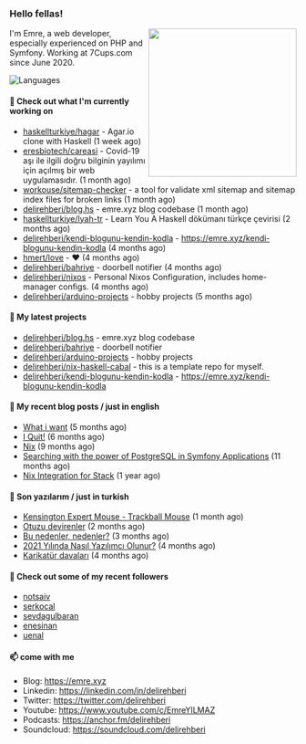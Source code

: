 <h3>Hello fellas!</h3>
 

<img align="right" src="https://media.giphy.com/media/ZE6HYckyroMWwSp11C/giphy-downsized.gif" width="260">

I'm Emre, a web developer, especially experienced on PHP and Symfony. Working at 7Cups.com since June 2020. 

![Languages](https://github-readme-stats.vercel.app/api/top-langs/?username=delirehberi&layout=compact)

#### 👷 Check out what I'm currently working on

- [haskellturkiye/hagar](https://github.com/haskellturkiye/hagar) - Agar.io clone with Haskell (1 week ago)
- [eresbiotech/careasi](https://github.com/eresbiotech/careasi) - Covid-19 aşı ile ilgili doğru bilginin yayılımı için açılmış bir web uygulamasıdır. (1 month ago)
- [workouse/sitemap-checker](https://github.com/workouse/sitemap-checker) - a tool for validate xml sitemap and sitemap index files for broken links (1 month ago)
- [delirehberi/blog.hs](https://github.com/delirehberi/blog.hs) - emre.xyz blog codebase  (1 month ago)
- [haskellturkiye/lyah-tr](https://github.com/haskellturkiye/lyah-tr) - Learn You A Haskell dökümanı türkçe çevirisi (2 months ago)
- [delirehberi/kendi-blogunu-kendin-kodla](https://github.com/delirehberi/kendi-blogunu-kendin-kodla) - https://emre.xyz/kendi-blogunu-kendin-kodla (4 months ago)
- [hmert/love](https://github.com/hmert/love) - :heart: (4 months ago)
- [delirehberi/bahriye](https://github.com/delirehberi/bahriye) - doorbell notifier (4 months ago)
- [delirehberi/nixos](https://github.com/delirehberi/nixos) - Personal Nixos Configuration, includes home-manager configs. (4 months ago)
- [delirehberi/arduino-projects](https://github.com/delirehberi/arduino-projects) - hobby projects (5 months ago)

#### 🌱 My latest projects

- [delirehberi/blog.hs](https://github.com/delirehberi/blog.hs) - emre.xyz blog codebase 
- [delirehberi/bahriye](https://github.com/delirehberi/bahriye) - doorbell notifier
- [delirehberi/arduino-projects](https://github.com/delirehberi/arduino-projects) - hobby projects
- [delirehberi/nix-haskell-cabal](https://github.com/delirehberi/nix-haskell-cabal) - this is a template repo for myself.
- [delirehberi/kendi-blogunu-kendin-kodla](https://github.com/delirehberi/kendi-blogunu-kendin-kodla) - https://emre.xyz/kendi-blogunu-kendin-kodla

#### 📜 My recent blog posts / just in english

- [What i want](https://emre.xyz/what-i-want) (5 months ago)
- [I Quit!](https://emre.xyz/i-quit) (6 months ago)
- [Nix](https://emre.xyz/nix) (9 months ago)
- [Searching with the power of PostgreSQL in Symfony Applications](https://emre.xyz/searching-with-the-power-of-postgresql-in-symfony-applications) (11 months ago)
- [Nix Integration for Stack](https://emre.xyz/nix-integration-for-stack) (1 year ago)

#### 📜 Son yazılarım / just in turkish

- [Kensington Expert Mouse - Trackball Mouse](https://emre.xyz/kensington-expert-mouse-trackball-mouse) (1 month ago)
- [Otuzu devirenler](https://emre.xyz/otuzu-devirenler) (2 months ago)
- [Bu nedenler, nedenler?](https://emre.xyz/bu-nedenler-nedenler) (3 months ago)
- [2021 Yılında Nasıl Yazılımcı Olunur?](https://emre.xyz/2021-yilinda-nasil-yazilimci-olunur) (4 months ago)
- [Karikatür davaları](https://emre.xyz/karikatur-davalari) (4 months ago)

#### 👯 Check out some of my recent followers

- [notsaiv](https://github.com/notsaiv)
- [serkocal](https://github.com/serkocal)
- [sevdagulbaran](https://github.com/sevdagulbaran)
- [enesinan](https://github.com/enesinan)
- [uenal](https://github.com/uenal)

#### 📫 come with me

- Blog: https://emre.xyz
- Linkedin: https://linkedin.com/in/delirehberi
- Twitter: https://twitter.com/delirehberi
- Youtube: https://www.youtube.com/c/EmreYILMAZ
- Podcasts: https://anchor.fm/delirehberi
- Soundcloud: https://soundcloud.com/delirehberi


